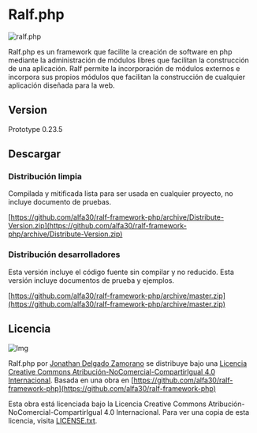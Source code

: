 Ralf.php
========
![ralf.php](https://raw.githubusercontent.com/alfa30/ralf.php/master/img/128.png)

Ralf.php es un framework que facilite la creación de software en php mediante la administración de módulos libres que facilitan la construcción de una aplicación. Ralf permite la incorporación de módulos externos e incorpora sus propios módulos que facilitan la construcción de cualquier aplicación diseñada para la web.

Version
-------
Prototype 0.23.5

Descargar
---------
### Distribución limpia
Compilada y mitificada lista para ser usada en cualquier proyecto, no incluye documento de pruebas.

[https://github.com/alfa30/ralf-framework-php/archive/Distribute-Version.zip](https://github.com/alfa30/ralf-framework-php/archive/Distribute-Version.zip)

### Distribución desarrolladores
Esta versión incluye el código fuente sin compilar y no reducido. Esta versión incluye documentos de prueba y ejemplos. 

[https://github.com/alfa30/ralf-framework-php/archive/master.zip](https://github.com/alfa30/ralf-framework-php/archive/master.zip)

Licencia
--------

![Img](http://i.creativecommons.org/l/by-nc-sa/4.0/88x31.png)

Ralf.php por [Jonathan Delgado Zamorano](http://jonad.in/) se distribuye bajo una [Licencia Creative Commons Atribución-NoComercial-CompartirIgual 4.0 Internacional](http://creativecommons.org/licenses/by-nc-sa/4.0/). Basada en una obra en [https://github.com/alfa30/ralf-framework-php](https://github.com/alfa30/ralf-framework-php)

Esta obra está licenciada bajo la Licencia Creative Commons Atribución-NoComercial-CompartirIgual 4.0 Internacional. Para ver una copia de esta licencia, visita [LICENSE.txt](https://raw.github.com/alfa30/ralf-framework-php/master/LICENSE.txt).
